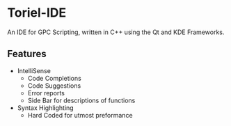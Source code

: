 # Toriel-IDE

An IDE for GPC Scripting, written in C++ using the Qt and KDE Frameworks.

## Features
* IntelliSense
    * Code Completions
    * Code Suggestions
    * Error reports
    * Side Bar for descriptions of functions
* Syntax Highlighting
  * Hard Coded for utmost preformance

